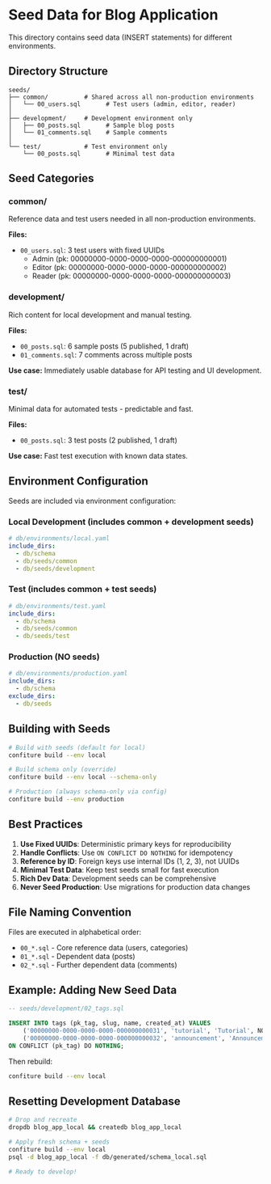 # Seed Data for Blog Application

This directory contains seed data (INSERT statements) for different environments.

## Directory Structure

```
seeds/
├── common/          # Shared across all non-production environments
│   └── 00_users.sql       # Test users (admin, editor, reader)
│
├── development/     # Development environment only
│   ├── 00_posts.sql       # Sample blog posts
│   └── 01_comments.sql    # Sample comments
│
└── test/            # Test environment only
    └── 00_posts.sql       # Minimal test data
```

## Seed Categories

### common/
Reference data and test users needed in all non-production environments.

**Files:**
- `00_users.sql`: 3 test users with fixed UUIDs
  - Admin (pk: 00000000-0000-0000-0000-000000000001)
  - Editor (pk: 00000000-0000-0000-0000-000000000002)
  - Reader (pk: 00000000-0000-0000-0000-000000000003)

### development/
Rich content for local development and manual testing.

**Files:**
- `00_posts.sql`: 6 sample posts (5 published, 1 draft)
- `01_comments.sql`: 7 comments across multiple posts

**Use case:** Immediately usable database for API testing and UI development.

### test/
Minimal data for automated tests - predictable and fast.

**Files:**
- `00_posts.sql`: 3 test posts (2 published, 1 draft)

**Use case:** Fast test execution with known data states.

## Environment Configuration

Seeds are included via environment configuration:

### Local Development (includes common + development seeds)
```yaml
# db/environments/local.yaml
include_dirs:
  - db/schema
  - db/seeds/common
  - db/seeds/development
```

### Test (includes common + test seeds)
```yaml
# db/environments/test.yaml
include_dirs:
  - db/schema
  - db/seeds/common
  - db/seeds/test
```

### Production (NO seeds)
```yaml
# db/environments/production.yaml
include_dirs:
  - db/schema
exclude_dirs:
  - db/seeds
```

## Building with Seeds

```bash
# Build with seeds (default for local)
confiture build --env local

# Build schema only (override)
confiture build --env local --schema-only

# Production (always schema-only via config)
confiture build --env production
```

## Best Practices

1. **Use Fixed UUIDs**: Deterministic primary keys for reproducibility
2. **Handle Conflicts**: Use `ON CONFLICT DO NOTHING` for idempotency
3. **Reference by ID**: Foreign keys use internal IDs (1, 2, 3), not UUIDs
4. **Minimal Test Data**: Keep test seeds small for fast execution
5. **Rich Dev Data**: Development seeds can be comprehensive
6. **Never Seed Production**: Use migrations for production data changes

## File Naming Convention

Files are executed in alphabetical order:
- `00_*.sql` - Core reference data (users, categories)
- `01_*.sql` - Dependent data (posts)
- `02_*.sql` - Further dependent data (comments)

## Example: Adding New Seed Data

```sql
-- seeds/development/02_tags.sql

INSERT INTO tags (pk_tag, slug, name, created_at) VALUES
    ('00000000-0000-0000-0000-000000000031', 'tutorial', 'Tutorial', NOW()),
    ('00000000-0000-0000-0000-000000000032', 'announcement', 'Announcement', NOW())
ON CONFLICT (pk_tag) DO NOTHING;
```

Then rebuild:
```bash
confiture build --env local
```

## Resetting Development Database

```bash
# Drop and recreate
dropdb blog_app_local && createdb blog_app_local

# Apply fresh schema + seeds
confiture build --env local
psql -d blog_app_local -f db/generated/schema_local.sql

# Ready to develop!
```
